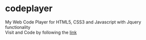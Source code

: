 # codeplayer
My Web Code Player for HTML5, CSS3 and Javascript with Jquery functionality<br />
Visit and Code by following the [link](https://kashif-raza2019.github.io/codeplayer/index.html)
